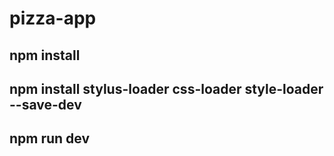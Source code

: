 # pizza-app
##  npm install

## npm install stylus-loader css-loader style-loader --save-dev

## npm run dev 




